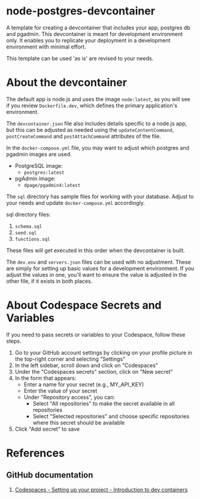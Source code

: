 # node-postgres-devcontainer
A template for creating a devcontainer that includes your app, postgres db and pgadmin. This devcontainer is meant for development environment only. It enables you to replicate your deployment in a development environment with minimal effort.

This template can be used 'as is' are revised to your needs.

# About the devcontainer
The default app is node.js and uses the image `node:latest`, as you will see if you review `Dockerfile.dev`, which defines the primary application's environment.

The `devcontainer.json` file also includes details specific to a node.js app, but this can be adjusted as needed using the  `updateContentCommand`, `postCreateCommand` and `postAttachCommand` attributes of the file.

In the `docker-compose.yml` file, you may want to adjust which postgres and pgadmin images are used.

* PostgreSQL image: 
    * `postgres:latest`
* pgAdmin image:
    * `dpage/pgadmin4:latest`

The `sql` directory has sample files for working with your database. Adjust to your needs and update `docker-compose.yml` accordingly.

sql directory files:
1. `schema.sql`
2. `seed.sql`
3. `functions.sql`

These files will get executed in this order when the devcontainer is built.

The `dev.env` and `servers.json` files can be used with no adjustment. These are simply for setting up basic values for a development environment. If you adjust the values in one, you'll want to ensure the value is adjusted in the other file, if it exists in both places.

# About Codespace Secrets and Variables
If you need to pass secrets or variables to your Codespace, follow these steps.

1. Go to your GitHub account settings by clicking on your profile picture in the top-right corner and selecting "Settings"
2. In the left sidebar, scroll down and click on "Codespaces"
3. Under the "Codespaces secrets" section, click on "New secret"
4. In the form that appears:
   * Enter a name for your secret (e.g., MY_API_KEY)
   * Enter the value of your secret
   * Under "Repository access", you can:
      * Select "All repositories" to make the secret available in all repositories
      * Select "Selected repositories" and choose specific repositories where this secret should be available
5. Click "Add secret" to save

# References

## GitHub documentation
1. [Codespaces - Setting up your project - Introduction to dev containers](https://docs.github.com/en/codespaces/setting-up-your-project-for-codespaces/adding-a-dev-container-configuration/introduction-to-dev-containers)
